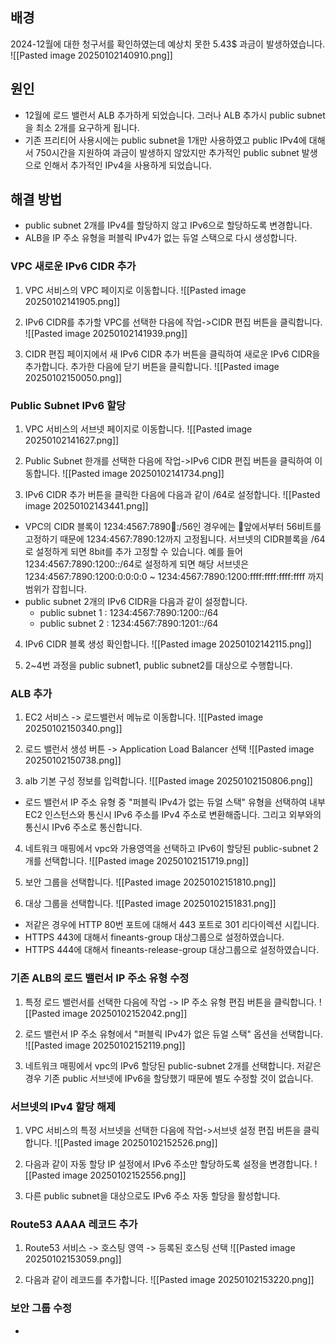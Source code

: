
## 배경
2024-12월에 대한 청구서를 확인하였는데 예상치 못한 5.43$ 과금이 발생하였습니다.
![[Pasted image 20250102140910.png]]

## 원인
- 12월에 로드 밸런서 ALB 추가하게 되었습니다. 그러나 ALB 추가시 public subnet을 최소 2개를 요구하게 됩니다.
- 기존 프리티어 사용시에는 public subnet을 1개만 사용하였고 public IPv4에 대해서 750시간을 지원하여 과금이 발생하지 않았지만 추가적인 public subnet 발생으로 인해서 추가적인 IPv4을 사용하게 되었습니다.

## 해결 방법
- public subnet 2개를 IPv4를 할당하지 않고 IPv6으로 할당하도록 변경합니다.
- ALB을 IP 주소 유형을 퍼블릭 IPv4가 없는 듀얼 스택으로 다시 생성합니다.


### VPC 새로운 IPv6 CIDR 추가
1. VPC 서비스의 VPC 페이지로 이동합니다.
![[Pasted image 20250102141905.png]]

2. IPv6 CIDR를 추가할 VPC를 선택한 다음에 작업->CIDR 편집 버튼을 클릭합니다.
![[Pasted image 20250102141939.png]]

3. CIDR 편집 페이지에서 새 IPv6 CIDR 추가 버튼을 클릭하여 새로운 IPv6 CIDR을 추가합니다. 추가한 다음에 닫기 버튼을 클릭합니다.
![[Pasted image 20250102150050.png]]


### Public Subnet IPv6 할당
1. VPC 서비스의 서브넷 페이지로 이동합니다.
![[Pasted image 20250102141627.png]]

2. Public Subnet 한개를 선택한 다음에 작업->IPv6 CIDR 편집 버튼을 클릭하여 이동합니다.
![[Pasted image 20250102141734.png]]

3. IPv6 CIDR 추가 버튼을 클릭한 다음에 다음과 같이 /64로 설정합니다.
![[Pasted image 20250102143441.png]]
- VPC의 CIDR 블록이 1234:4567:7890:1234::/56인 경우에는 앞에서부터 56비트를 고정하기 때문에 1234:4567:7890:12까지 고정됩니다. 서브넷의 CIDR블록을 /64로 설정하게 되면 8bit를 추가 고정할 수 있습니다. 예를 들어 1234:4567:7890:1200::/64로 설정하게 되면 해당 서브넷은 1234:4567:7890:1200:0:0:0:0 ~ 1234:4567:7890:1200:ffff:ffff:ffff:ffff 까지 범위가 잡힙니다.
- public subnet 2개의 IPv6 CIDR을 다음과 같이 설정합니다.
	- public subnet 1 : 1234:4567:7890:1200::/64
	- public subnet 2 : 1234:4567:7890:1201::/64

4. IPv6 CIDR 블록 생성 확인합니다. 
![[Pasted image 20250102142115.png]]

5. 2~4번 과정을 public subnet1, public subnet2를 대상으로 수행합니다.

### ALB 추가
1. EC2 서비스 -> 로드밸런서 메뉴로 이동합니다.
![[Pasted image 20250102150340.png]]

2. 로드 밸런서 생성 버튼 -> Application Load Balancer 선택
![[Pasted image 20250102150738.png]]

3. alb 기본 구성 정보를 입력합니다.
![[Pasted image 20250102150806.png]]
- 로드 밸런서 IP 주소 유형 중 "퍼블릭 IPv4가 없는 듀얼 스택" 유형을 선택하여 내부 EC2 인스턴스와 통신시 IPv6 주소를 IPv4 주소로 변환해줍니다. 그리고 외부와의 통신시 IPv6 주소로 통신합니다.

4. 네트워크 매핑에서 vpc와 가용영역을 선택하고 IPv6이 할당된 public-subnet 2개를 선택합니다.
![[Pasted image 20250102151719.png]]

5. 보안 그룹을 선택합니다.
![[Pasted image 20250102151810.png]]

6. 대상 그룹을 선택합니다.
![[Pasted image 20250102151831.png]]
- 저같은 경우에 HTTP 80번 포트에 대해서 443 포트로 301 리다이렉션 시킵니다.
- HTTPS 443에 대해서 fineants-group 대상그룹으로 설정하였습니다.
- HTTPS 444에 대해서 fineants-release-group 대상그룹으로 설정하였습니다.

### 기존 ALB의 로드 밸런서 IP 주소 유형 수정
1. 특정 로드 밸런서를 선택한 다음에 작업 -> IP 주소 유형 편집 버튼을 클릭합니다.
![[Pasted image 20250102152042.png]]

2. 로드 밸런서 IP 주소 유형에서 "퍼블릭 IPv4가 없은 듀얼 스택" 옵션을 선택합니다.
![[Pasted image 20250102152119.png]]

3. 네트워크 매핑에서 vpc의 IPv6 할당된 public-subnet 2개를 선택합니다. 저같은 경우 기존 public 서브넷에 IPv6을 할당했기 때문에 별도 수정할 것이 없습니다.
### 서브넷의 IPv4 할당 해제
1. VPC 서비스의 특정 서브넷을 선택한 다음에 작업->서브넷 설정 편집 버튼을 클릭합니다.
![[Pasted image 20250102152526.png]]

2. 다음과 같이 자동 할당 IP 설정에서 IPv6 주소만 할당하도록 설정을 변경합니다.
![[Pasted image 20250102152556.png]]

3. 다른 public subnet을 대상으로도 IPv6 주소 자동 할당을 활성합니다.

### Route53 AAAA 레코드 추가
1. Route53 서비스 -> 호스팅 영역 -> 등록된 호스팅 선택
![[Pasted image 20250102153059.png]]

2. 다음과 같이 레코드를 추가합니다.
![[Pasted image 20250102153220.png]]

### 보안 그룹 수정
- 